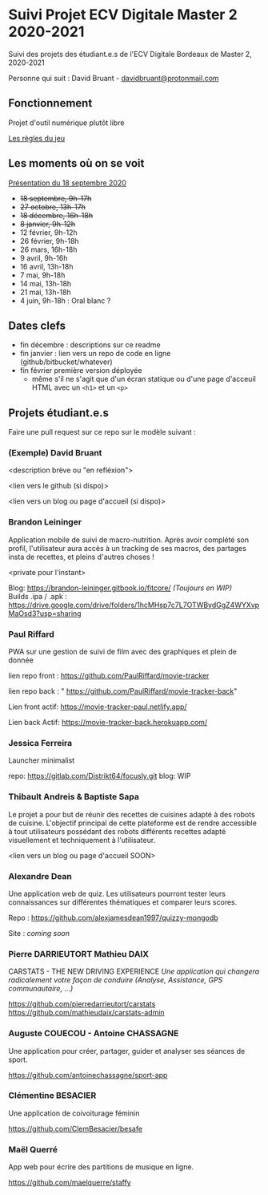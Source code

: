 # Suivi Projet ECV Digitale Master 2 2020-2021

Suivi des projets des étudiant.e.s de l'ECV Digitale Bordeaux de Master 2, 2020-2021

Personne qui suit : David Bruant - davidbruant@protonmail.com

## Fonctionnement

Projet d'outil numérique plutôt libre

[Les règles du jeu](regles-du-jeu.md)


## Les moments où on se voit 

[Présentation du 18 septembre 2020](https://docs.google.com/presentation/d/1l7kVXWRp70IENnofx25A5m7Z5WBC1UeygjerWMqruwM/edit#slide=id.p)

- ~~18 septembre, 9h-17h~~
- ~~27 octobre, 13h-17h~~
- ~~18 décembre, 16h-18h~~
- ~~8 janvier, 9h-12h~~
- 12 février, 9h-12h 
- 26 février, 9h-18h
- 26 mars, 16h-18h
- 9 avril, 9h-16h
- 16 avril, 13h-18h
- 7 mai, 9h-18h
- 14 mai, 13h-18h
- 21 mai, 13h-18h
- 4 juin, 9h-18h : Oral blanc ? 


## Dates clefs

- fin décembre : descriptions sur ce readme
- fin janvier : lien vers un repo de code en ligne (github/bitbucket/whatever)
- fin février première version déployée
  - même s'il ne s'agit que d'un écran statique ou d'une page d'acceuil HTML avec un `<h1>` et un `<p>`


## Projets étudiant.e.s

Faire une pull request sur ce repo sur le modèle suivant :


### (Exemple) David Bruant

<description brève ou "en refléxion">

<lien vers le github (si dispo)>

<lien vers un blog ou page d'accueil (si dispo)>



### Brandon Leininger

Application mobile de suivi de macro-nutrition.
Après avoir complété son profil, l'utilisateur aura accès à un tracking de ses macros, des partages insta de recettes, et pleins d'autres choses !

<private pour l'instant>

Blog: https://brandon-leininger.gitbook.io/fitcore/ _(Toujours en WIP)_   
Builds .ipa / .apk : https://drive.google.com/drive/folders/1hcMHsp7c7L7OTWBydGgZ4WYXvpMaOsd3?usp=sharing

### Paul Riffard

PWA sur une gestion de suivi de film avec des graphiques et plein de donnée

lien repo front : https://github.com/PaulRiffard/movie-tracker

lien repo back : " https://github.com/PaulRiffard/movie-tracker-back"

Lien front actif: https://movie-tracker-paul.netlify.app/

Lien back Actif: https://movie-tracker-back.herokuapp.com/

### Jessica Ferreira

Launcher minimalist

repo: https://gitlab.com/Distrikt64/focusly.git
blog: WIP

### Thibault Andreis & Baptiste Sapa

Le projet a pour but de réunir des recettes de cuisines adapté à des robots de cuisine. L'objectif principal de cette plateforme est de rendre accessible à tout utilisateurs possédant des robots différents recettes adapté visuellement et techniquement à l'utilisateur.

<lien vers le github SOON>

<lien vers un blog ou page d'accueil SOON>


### Alexandre Dean

Une application web de quiz. Les utilisateurs pourront tester leurs connaissances sur différentes thématiques et comparer leurs scores.

Repo : https://github.com/alexjamesdean1997/quizzy-mongodb

Site : *coming soon*

### Pierre DARRIEUTORT Mathieu DAIX

CARSTATS - THE NEW DRIVING EXPERIENCE
*Une application qui changera radicalement votre façon de conduire (Analyse, Assistance, GPS communautaire, ...)*

https://github.com/pierredarrieutort/carstats<br/>
https://github.com/mathieudaix/carstats-admin

### Auguste COUECOU - Antoine CHASSAGNE

Une application pour créer, partager, guider et analyser ses séances de sport.

https://github.com/antoinechassagne/sport-app

### Clémentine BESACIER

Une application de coivoiturage féminin

https://github.com/ClemBesacier/besafe

### Maël Querré

App web pour écrire des partitions de musique en ligne.

https://github.com/maelquerre/staffy
